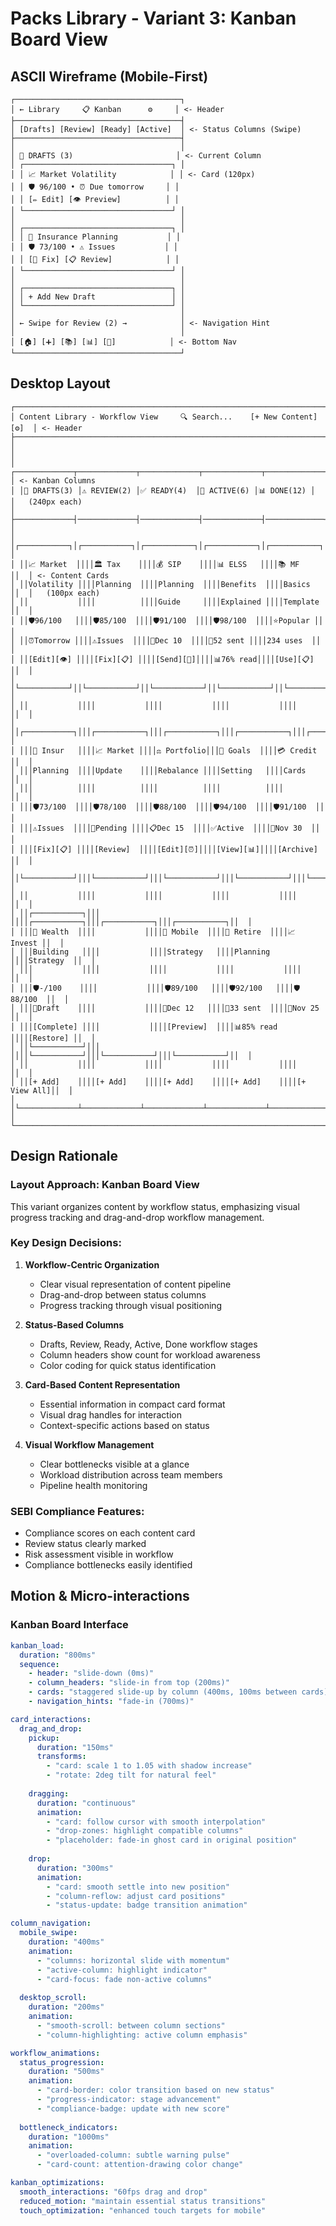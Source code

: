 # Packs Library - Variant 3: Kanban Board View

## ASCII Wireframe (Mobile-First)

```
┌─────────────────────────────────────┐
│ ← Library     📋 Kanban      ⚙️     │ <- Header
├─────────────────────────────────────┤
│ [Drafts] [Review] [Ready] [Active]  │ <- Status Columns (Swipe)
├─────────────────────────────────────┤
│                                     │
│ 📝 DRAFTS (3)                       │ <- Current Column
│ ┌─────────────────────────────────┐ │
│ │ 📈 Market Volatility            │ │ <- Card (120px)
│ │ 🛡️ 96/100 • ⏰ Due tomorrow     │ │
│ │ [✏️ Edit] [👁️ Preview]          │ │
│ └─────────────────────────────────┘ │
│                                     │
│ ┌─────────────────────────────────┐ │
│ │ 🏦 Insurance Planning           │ │
│ │ 🛡️ 73/100 • ⚠️ Issues           │ │
│ │ [🔧 Fix] [📋 Review]            │ │
│ └─────────────────────────────────┘ │
│                                     │
│ ┌─────────────────────────────────┐ │
│ │ + Add New Draft                 │ │
│ └─────────────────────────────────┘ │
│                                     │
│ ← Swipe for Review (2) →            │ <- Navigation Hint
│                                     │
│ [🏠] [➕] [📚] [📊] [👤]            │ <- Bottom Nav
└─────────────────────────────────────┘
```

## Desktop Layout

```
┌──────────────────────────────────────────────────────────────────────────┐
│ Content Library - Workflow View     🔍 Search...    [+ New Content] [⚙️]  │ <- Header
├──────────────────────────────────────────────────────────────────────────┤
│                                                                          │
│ ┌─────────────┬─────────────┬─────────────┬─────────────┬─────────────┐  │ <- Kanban Columns
│ │📝 DRAFTS(3) │⚠️ REVIEW(2) │✅ READY(4)  │🚀 ACTIVE(6) │📊 DONE(12) │  │   (240px each)
│ ├─────────────┤─────────────┤─────────────┤─────────────┤─────────────┤  │
│ │┌───────────┐│┌───────────┐│┌───────────┐│┌───────────┐│┌───────────┐│  │
│ ││📈 Market  ││││🏛️ Tax    ││││💰 SIP    ││││📊 ELSS   ││││📚 MF     ││  │ <- Content Cards
│ ││Volatility ││││Planning  ││││Planning  ││││Benefits  ││││Basics    ││  │   (100px each)
│ ││           ││││          ││││Guide     ││││Explained ││││Template  ││  │
│ ││🛡️96/100   ││││🛡️85/100  ││││🛡️91/100  ││││🛡️98/100  ││││⭐Popular ││  │
│ ││⏰Tomorrow ││││⚠️Issues  ││││📅Dec 10  ││││👥52 sent ││││234 uses  ││  │
│ ││[Edit][👁️] ││││[Fix][📋] ││││[Send][📱]││││📊76% read││││[Use][📋] ││  │
│ │└───────────┘││└───────────┘││└───────────┘││└───────────┘││└───────────┘││  │
│ ││           ││││           ││││           ││││           ││││           ││  │
│ ││┌───────────┐│││┌───────────┐│││┌───────────┐│││┌───────────┐│││┌───────────┐││  │
│ │││🏦 Insur   ││││📈 Market ││││⚖️ Portfolio│││🎯 Goals  ││││💳 Credit ││  │
│ │││Planning  ││││Update    ││││Rebalance ││││Setting   ││││Cards     ││  │
│ │││          ││││          ││││          ││││          ││││          ││  │
│ │││🛡️73/100  ││││🛡️78/100  ││││🛡️88/100  ││││🛡️94/100  ││││🛡️91/100  ││  │
│ │││⚠️Issues  ││││📅Pending ││││📋Dec 15  ││││✅Active  ││││📅Nov 30  ││  │
│ │││[Fix][📋] ││││[Review]  ││││[Edit][⏰]││││[View][📊]││││[Archive] ││  │
│ ││└───────────┘│││└───────────┘│││└───────────┘│││└───────────┘│││└───────────┘││  │
│ ││           ││││           ││││           ││││           ││││           ││  │
│ ││┌───────────┐│││           ││││┌───────────┐│││┌───────────┐│││┌───────────┐││  │
│ │││🌟 Wealth  ││││           ││││📱 Mobile  ││││💼 Retire  ││││📈 Invest ││  │
│ │││Building   ││││           ││││Strategy   ││││Planning   ││││Strategy  ││  │
│ │││           ││││           ││││           ││││           ││││          ││  │
│ │││🛡️-/100    ││││           ││││🛡️89/100   ││││🛡️92/100   ││││🛡️88/100  ││  │
│ │││📝Draft    ││││           ││││📅Dec 12   ││││👥33 sent  ││││📅Nov 25  ││  │
│ │││[Complete] ││││           ││││[Preview]  ││││📊85% read ││││[Restore] ││  │
│ ││└───────────┘│││           ││││└───────────┘│││└───────────┘│││└───────────┘││  │
│ ││           ││││           ││││           ││││           ││││           ││  │
│ ││[+ Add]    ││││[+ Add]    ││││[+ Add]    ││││[+ Add]    ││││[+ View All]││  │
│ │└─────────────┴─────────────┴─────────────┴─────────────┴─────────────┘  │
└──────────────────────────────────────────────────────────────────────────┘
```

## Design Rationale

### Layout Approach: **Kanban Board View**
This variant organizes content by workflow status, emphasizing visual progress tracking and drag-and-drop workflow management.

### Key Design Decisions:

1. **Workflow-Centric Organization**
   - Clear visual representation of content pipeline
   - Drag-and-drop between status columns
   - Progress tracking through visual positioning

2. **Status-Based Columns**
   - Drafts, Review, Ready, Active, Done workflow stages
   - Column headers show count for workload awareness
   - Color coding for quick status identification

3. **Card-Based Content Representation**
   - Essential information in compact card format
   - Visual drag handles for interaction
   - Context-specific actions based on status

4. **Visual Workflow Management**
   - Clear bottlenecks visible at a glance
   - Workload distribution across team members
   - Pipeline health monitoring

### SEBI Compliance Features:
- Compliance scores on each content card
- Review status clearly marked
- Risk assessment visible in workflow
- Compliance bottlenecks easily identified

## Motion & Micro-interactions

### Kanban Board Interface
```yaml
kanban_load:
  duration: "800ms"
  sequence:
    - header: "slide-down (0ms)"
    - column_headers: "slide-in from top (200ms)"
    - cards: "staggered slide-up by column (400ms, 100ms between cards)"
    - navigation_hints: "fade-in (700ms)"

card_interactions:
  drag_and_drop:
    pickup:
      duration: "150ms"
      transforms:
        - "card: scale 1 to 1.05 with shadow increase"
        - "rotate: 2deg tilt for natural feel"
    
    dragging:
      duration: "continuous"
      animation:
        - "card: follow cursor with smooth interpolation"
        - "drop-zones: highlight compatible columns"
        - "placeholder: fade-in ghost card in original position"
    
    drop:
      duration: "300ms"
      animation:
        - "card: smooth settle into new position"
        - "column-reflow: adjust card positions"
        - "status-update: badge transition animation"

column_navigation:
  mobile_swipe:
    duration: "400ms"
    animation:
      - "columns: horizontal slide with momentum"
      - "active-column: highlight indicator"
      - "card-focus: fade non-active columns"
  
  desktop_scroll:
    duration: "200ms"
    animation:
      - "smooth-scroll: between column sections"
      - "column-highlighting: active column emphasis"

workflow_animations:
  status_progression:
    duration: "500ms"
    animation:
      - "card-border: color transition based on new status"
      - "progress-indicator: stage advancement"
      - "compliance-badge: update with new score"
  
  bottleneck_indicators:
    duration: "1000ms"
    animation:
      - "overloaded-column: subtle warning pulse"
      - "card-count: attention-drawing color change"

kanban_optimizations:
  smooth_interactions: "60fps drag and drop"
  reduced_motion: "maintain essential status transitions"
  touch_optimization: "enhanced touch targets for mobile"
```